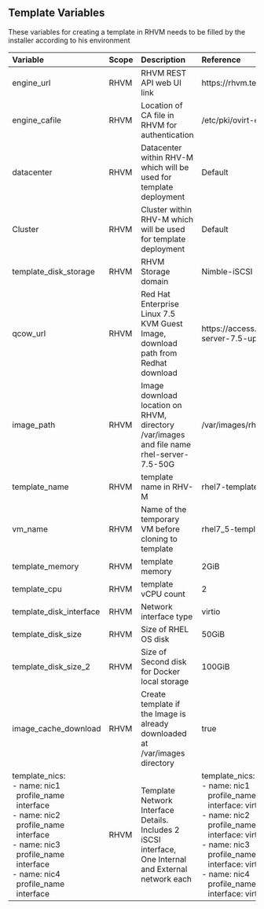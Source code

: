 
## Template Variables

These variables for creating a template in RHVM needs to be filled by the installer according to his environment

| Variable                |  Scope          | Description                              |  Reference                                      |
|:----------------------- |:----------------| :----------------------------------------|:------------------------------------------------|
| engine_url              | RHVM           | RHVM REST API web UI link                | ht<span>tps://rhvm.tennet.com/ovirt-engine/api  |
| engine_cafile           | RHVM           | Location of CA file in RHVM for authentication | /etc/pki/ovirt-engine/ca.pem        |
| datacenter              | RHVM           | Datacenter within RHV-M which will be used for template deployment | Default         |
| Cluster                 | RHVM           | Cluster within RHV-M which will be used for template deployment| Default              |
| template_disk_storage   | RHVM           | RHVM Storage domain  | Nimble-iSCSI |
| qcow_url                | RHVM           | Red Hat Enterprise Linux 7.5 KVM Guest Image, download path from Redhat download | ht<span>tps\://access.cdn.redhat.com//content/origin/files/sha256/7f/7ff0d81ebf68119816b2756b7ed591dc9b50d29713e3785cc6bed564429a8b04/rhel-server-7.5-update-1-x86_64-kvm.qcow2?_auth_=1531994907_0819a45adde5729d51cfe519aedfa9ef |
| image_path              | RHVM           | Image download location on RHVM, directory /var/images and file name  rhel-server-7.5-50G | /var/images/rhel-server-7.5-50G |
| template_name           | RHVM           | template name in RHV-M | rhel7-template_7.5_2d-50G |
| vm_name                 | RHVM           | Name of the temporary VM before cloning to template | rhel7_5-template_vm |
| template_memory         | RHVM           | template memory |  2GiB |
| template_cpu            | RHVM           | template vCPU count | 2 |
| template_disk_interface | RHVM           | Network interface type | virtio |
| template_disk_size      | RHVM           | Size of RHEL OS disk | 50GiB |
| template_disk_size_2    | RHVM           | Size of Second disk for Docker local storage | 100GiB |
| image_cache_download    | RHVM           | Create template if the Image is already downloaded at /var/images directory | true |
| template_nics:  <br/>- name: nic1 <br/>  &nbsp;&nbsp;profile_name <br/> &nbsp;&nbsp;interface  <br/>- name: nic2 <br/>  &nbsp;&nbsp;profile_name <br/> &nbsp;&nbsp;interface <br/>- name: nic3 <br/>  &nbsp;&nbsp;profile_name <br/> &nbsp;&nbsp;interface<br/>- name: nic4 <br/>  &nbsp;&nbsp;profile_name <br/> &nbsp;&nbsp;interface| RHVM       | Template Network Interface Details. <br/> Includes 2 iSCSI interface, <br/> One Internal and External network each | template_nics:<br/>- name: nic1 <br/>   &nbsp;&nbsp; profile_name: ovirtmgmt <br/>   &nbsp;&nbsp; interface: virtio <br/>  - name: nic2<br/>   &nbsp;&nbsp; profile_name: iscsi_a<br/>   &nbsp;&nbsp; interface: virtio<br/>  - name: nic3<br/>   &nbsp;&nbsp; profile_name: iscsi_b<br/>   &nbsp;&nbsp; interface: virtio<br/>  - name: nic4<br/>   &nbsp;&nbsp; profile_name: Datacenter<br/>   &nbsp;&nbsp; interface: virtio<br/> |                                                  
                                                                                 
                
                                                                        
